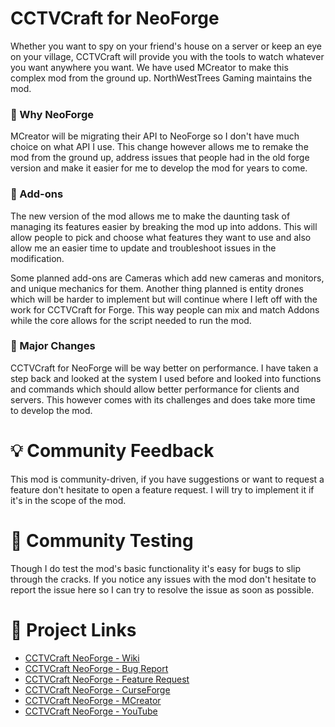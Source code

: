 # CCTVCraft for NeoForge
Whether you want to spy on your friend's house on a server or keep an eye on your village, 
CCTVCraft will provide you with the tools to watch whatever you want anywhere you want. 
We have used MCreator to make this complex mod from the ground up. NorthWestTrees Gaming maintains the mod.

### 🦊 Why NeoForge
MCreator will be migrating their API to NeoForge so I don't have much choice on what API I use. 
This change however allows me to remake the mod from the ground up, 
address issues that people had in the old forge version and make it easier for me to develop the mod for years to come.

### 🌟 Add-ons
The new version of the mod allows me to make the daunting task of managing its features easier by breaking the mod up into addons. 
This will allow people to pick and choose what features they want to use and also allow me an easier time to update and troubleshoot issues in the modification.  
  
Some planned add-ons are Cameras which add new cameras and monitors, and unique mechanics for them. 
Another thing planned is entity drones which will be harder to implement but will continue where I left off with the work for CCTVCraft for Forge. 
This way people can mix and match Addons while the core allows for the script needed to run the mod.

### 🚧 Major Changes
CCTVCraft for NeoForge will be way better on performance. 
I have taken a step back and looked at the system I used before and looked into functions and commands which should allow better performance for clients and servers. 
This however comes with its challenges and does take more time to develop the mod.

# 💡 Community Feedback
This mod is community-driven, if you have suggestions or want to request a feature don't hesitate to open a feature request. 
I will try to implement it if it's in the scope of the mod.

# 🐞 Community Testing
Though I do test the mod's basic functionality it's easy for bugs to slip through the cracks. 
If you notice any issues with the mod don't hesitate to report the issue here so I can try to resolve the issue as soon as possible.

# 🔗 Project Links
- [CCTVCraft NeoForge - Wiki](https://github.com/northwesttrees-gaming/CCTV-Craft-NeoForge/wiki)
- [CCTVCraft NeoForge - Bug Report](https://github.com/northwesttrees-gaming/CCTV-Craft-NeoForge/issues/new?assignees=NorthWestTreesgaming&labels=New%2CBug&projects=&template=bug_report.yml&title=%5BBug%5D+%3Ctitle%3E)
- [CCTVCraft NeoForge - Feature Request](https://github.com/northwesttrees-gaming/CCTV-Craft-NeoForge/issues/new?assignees=NorthWestTreesgaming&labels=New%2CFeature&projects=&template=feature_request.yml&title=%5BFeature%5D+%3Ctitle%3E)
- [CCTVCraft NeoForge - CurseForge](https://www.curseforge.com/minecraft/mc-mods/cctv-craft)
- [CCTVCraft NeoForge - MCreator](https://mcreator.net/modification/61192/cctv-craft)
- [CCTVCraft NeoForge - YouTube](https://youtube.com/playlist?list=PLGjAycyiwfijzUFXsiA3-jw-ELBC1v5Ri&si=b5hF6IJIQClMv4oF)
